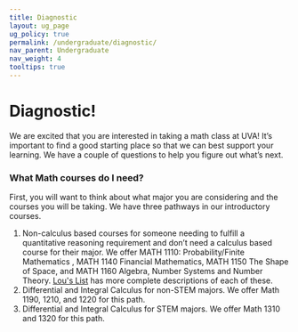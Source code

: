 ```yaml
---
title: Diagnostic
layout: ug_page
ug_policy: true
permalink: /undergraduate/diagnostic/
nav_parent: Undergraduate
nav_weight: 4
tooltips: true
---
```


<h1 class="mb-4">Diagnostic!</h1>

<p>We are excited that you are interested in taking a math class at UVA! It’s important to find a good starting place so that we can best support your learning.  We have a couple of questions to help you figure out what’s next. </p>

### What Math courses do I need?
<p> First, you will want to think about what major you are considering and the courses you will be taking.  We have three pathways in our introductory courses.
<ol>
  <li>Non-calculus based courses for someone needing to fulfill a quantitative reasoning requirement and don’t need a calculus based course for their major. We offer MATH 1110: Probability/Finite Mathematics , MATH 1140 Financial Mathematics, MATH 1150 The Shape of Space, and   MATH 1160 Algebra, Number Systems and Number Theory. <a href=" https://louslist.org/CC/Mathematics.html">Lou's List</a> has more complete descriptions of each of these. </li>
  <li>Differential and Integral Calculus for non-STEM majors. We offer Math 1190, 1210, and 1220 for this path. </li>
    <li>Differential and Integral Calculus for STEM majors. We offer Math 1310 and 1320 for this path.</li>
  </ol>
</p>
